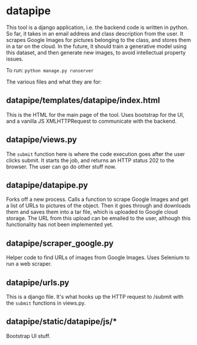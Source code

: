 # datapipe

This tool is a django application, i.e. the backend code is written in python. So far, it takes in an email address and class description from the user. It scrapes Google Images for pictures belonging to the class, and stores them in a tar on the cloud. In the future, it should train a generative model using this dataset, and then generate new images, to avoid intellectual property issues.

To run: `python manage.py runserver`

The various files and what they are for:

## datapipe/templates/datapipe/index.html

This is the HTML for the main page of the tool. Uses bootstrap for the UI, and a vanilla JS XMLHTTPRequest to communicate with the backend.

## datapipe/views.py

The `submit` function here is where the code execution goes after the user clicks submit. It starts the job, and returns an HTTP status 202 to the browser. The user can go do other stuff now.

## datapipe/datapipe.py

Forks off a new process. Calls a function to scrape Google Images and get a list of URLs to pictures of the object. Then it goes through and downloads them and saves them into a tar file, which is uploaded to Google cloud storage. The URL from this upload can be emailed to the user, although this functionality has not been implemented yet.

## datapipe/scraper_google.py

Helper code to find URLs of images from Google Images. Uses Selenium to run a web scraper.

## datapipe/urls.py

This is a django file. It's what hooks up the HTTP request to /submit with the `submit` functions in views.py.

## datapipe/static/datapipe/js/*

Bootstrap UI stuff.
